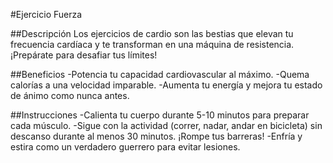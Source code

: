 #Ejercicio Fuerza
 
##Descripción
Los ejercicios de cardio son las bestias que elevan tu frecuencia cardíaca y te transforman en una máquina de resistencia. ¡Prepárate para desafiar tus límites!
 
##Beneficios
-Potencia tu capacidad cardiovascular al máximo.
-Quema calorías a una velocidad imparable.
-Aumenta tu energía y mejora tu estado de ánimo como nunca antes.
 
##Instrucciones
-Calienta tu cuerpo durante 5-10 minutos para preparar cada músculo.
-Sigue con la actividad (correr, nadar, andar en bicicleta) sin descanso durante al menos 30 minutos. ¡Rompe tus barreras!
-Enfría y estira como un verdadero guerrero para evitar lesiones.
